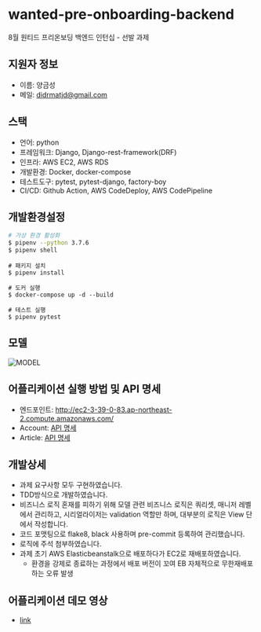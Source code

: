 # wanted-pre-onboarding-backend
8월 원티드 프리온보딩 백엔드 인턴십 - 선발 과제

## 지원자 정보
 - 이름: 양금성
 - 메일: didrmatjd@gmail.com

## 스택
 - 언어: python
 - 프레임워크: Django, Django-rest-framework(DRF)
 - 인프라: AWS EC2, AWS RDS
 - 개발환경: Docker, docker-compose
 - 테스트도구: pytest, pytest-django, factory-boy
 - CI/CD: Github Action, AWS CodeDeploy, AWS CodePipeline

## 개발환경설정


```bash
# 가상 환경 활성화
$ pipenv --python 3.7.6
$ pipenv shell
```
```
# 패키지 설치
$ pipenv install
```
```
# 도커 실행
$ docker-compose up -d --build
```
```
# 테스트 실행
$ pipenv pytest
```

## 모델
![MODEL](https://github.com/Sahayana/django-celery-prac/assets/91467403/01e66c50-18fa-4057-ae59-f17f18574b46)


## 어플리케이션 실행 방법 및 API 명세

  - 엔드포인트: http://ec2-3-39-0-83.ap-northeast-2.compute.amazonaws.com/
  - Account: [API 명세](https://documenter.getpostman.com/view/21367981/2s9Xy3trWd)
  - Article: [API 명세](https://documenter.getpostman.com/view/21367981/2s9Xy3trWj)

## 개발상세
 - 과제 요구사항 모두 구현하였습니다.
 - TDD방식으로 개발하였습니다.
 - 비즈니스 로직 혼재를 피하기 위해 모델 관련 비즈니스 로직은 쿼리셋, 매니저 레벨에서 관리하고, 시리얼라이저는 validation 역할만 하며, 대부분의 로직은 View 단에서 작성합니다.
 - 코드 포맷팅으로 flake8, black 사용하며 pre-commit 등록하여 관리했습니다.
 - 로직에 주석 첨부하였습니다.
 - 과제 초기 AWS Elasticbeanstalk으로 배포하다가 EC2로 재배포하였습니다.
   - 환경을 강제로 종료하는 과정에서 배포 버전이 꼬여 EB 자체적으로 무한재배포하는 오류 발생

## 어플리케이션 데모 영상
  - [link](https://drive.google.com/file/d/1szvxFo5Yugr_3dNWpoDVJrpqK1OAwvMc/view?usp=sharing)
